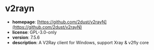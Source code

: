 # v2rayn

- **homepage**: [https://github.com/2dust/v2rayN](https://github.com/2dust/v2rayN)
- **license**: GPL-3.0-only
- **version**: 7.5.6
- **description**: A V2Ray client for Windows, support Xray & v2fly core

